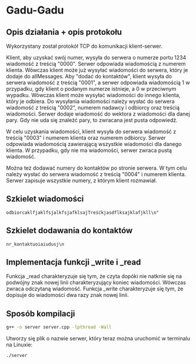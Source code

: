 # Gadu-Gadu

## Opis działania + opis protokołu

Wykorzystany został protokół TCP do komunikacji klient-serwer.

Klient, aby uzyskać swój numer, wysyła do serwera o numerze portu 1234 wiadomość z treścią "0000". Serwer odpowiada wiadomością z numerem klienta.
Wówczas klient może już wysyłać wiadomości do serwera, który je dodaje do allMessages.
Aby "dodać do kontaktów", klient wysyła do serwera wiadomość z treścią "0001", a serwer odpowiada wiadomością 1 w przypadku, gdy klient o podanym numerze istnieje, a 0 w przeciwnym wypadku. Wówczas klient może wysyłać wiadomości do innego klienta, który je odbiera.
Do wysyłania wiadomości należy wysłać do serwera wiadomość z treścią "0002", numerem nadawcy i odbiorcy oraz treścią wiadomości. Serwer dodaje wiadomość do wektora z wiadomości dla danej pary. Gdy nie uda się znaleźć pary, to zwracana jest pusta odpowiedź.

W celu uzyskania wiadomości, klient wysyła do serwera wiadomość z treścią "0003" i numerem klienta oraz numerem odbiorcy. Serwer odpowiada wiadomością zawierającą wszystkie wiadomości dla danego klienta. W przypadku, gdy nie ma wiadomości, serwer zwraca pustą wiadomość.

Można też dodawać numery do kontaktów po stronie serwera. W tym celu należy wysłać do serwera wiadomość z treścią "0004" i numerem klienta. Serwer zapisuje wszystkie numery, z którym klient rozmawiał.
## Szkielet wiadomości

```text
odbiorcaklfjaklfsjalkfsjafklsajTreśćkjasdflksajklafjkll\n"
```

## Szkielet dodawania do kontaktów
    
```text
nr_kontaktuoiaiudusj\n
```

## Implementacja funkcji _write i _read

Funkcja _read charakteryzuje się tym, że czyta dopóki nie natknie się na podwójny znak nowej linii charakteryzujący koniec wiadomości. Wówczas zwraca odczytaną wiadomość. Funkcja _write charakteryzuje się tym, że dopisuje do wiadomości dwa razy znak nowej linii.

## Sposób kompilacji

```bash
g++ -o server server.cpp -lpthread -Wall
```

Utworzy się plik o nazwie serwer, który teraz można uruchomić w terminalu na Linuxie:

```bash
./server
```